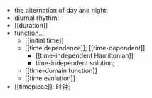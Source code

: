 - the alternation of day and night; 
- diurnal rhythm; 
- [[duration]]
- function...
    - [[initial time]]
    - [[time dependence]]; [[time-dependent]]
        - [[time-independent Hamiltonian]]
        - time-independent solution;
    - [[time-domain function]]
    - [[time evolution]]
- [[timepiece]]: 时钟;
